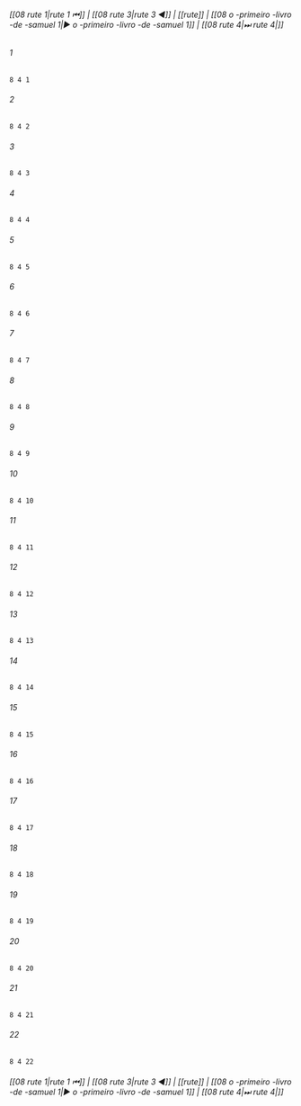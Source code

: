 
###### [[08 rute 1|rute 1 ⏮]] | [[08 rute 3|rute 3 ◀]] | [[rute]] | [[08 o -primeiro -livro -de -samuel 1|▶ o -primeiro -livro -de -samuel 1]] | [[08 rute 4|⏭ rute 4|]]

###### 1
``` verse
8 4 1 
```
###### 2
``` verse
8 4 2 
```
###### 3
``` verse
8 4 3 
```
###### 4
``` verse
8 4 4 
```
###### 5
``` verse
8 4 5 
```
###### 6
``` verse
8 4 6 
```
###### 7
``` verse
8 4 7 
```
###### 8
``` verse
8 4 8 
```
###### 9
``` verse
8 4 9 
```
###### 10
``` verse
8 4 10 
```
###### 11
``` verse
8 4 11 
```
###### 12
``` verse
8 4 12 
```
###### 13
``` verse
8 4 13 
```
###### 14
``` verse
8 4 14 
```
###### 15
``` verse
8 4 15 
```
###### 16
``` verse
8 4 16 
```
###### 17
``` verse
8 4 17 
```
###### 18
``` verse
8 4 18 
```
###### 19
``` verse
8 4 19 
```
###### 20
``` verse
8 4 20 
```
###### 21
``` verse
8 4 21 
```
###### 22
``` verse
8 4 22 
```

###### [[08 rute 1|rute 1 ⏮]] | [[08 rute 3|rute 3 ◀]] | [[rute]] | [[08 o -primeiro -livro -de -samuel 1|▶ o -primeiro -livro -de -samuel 1]] | [[08 rute 4|⏭ rute 4|]]

